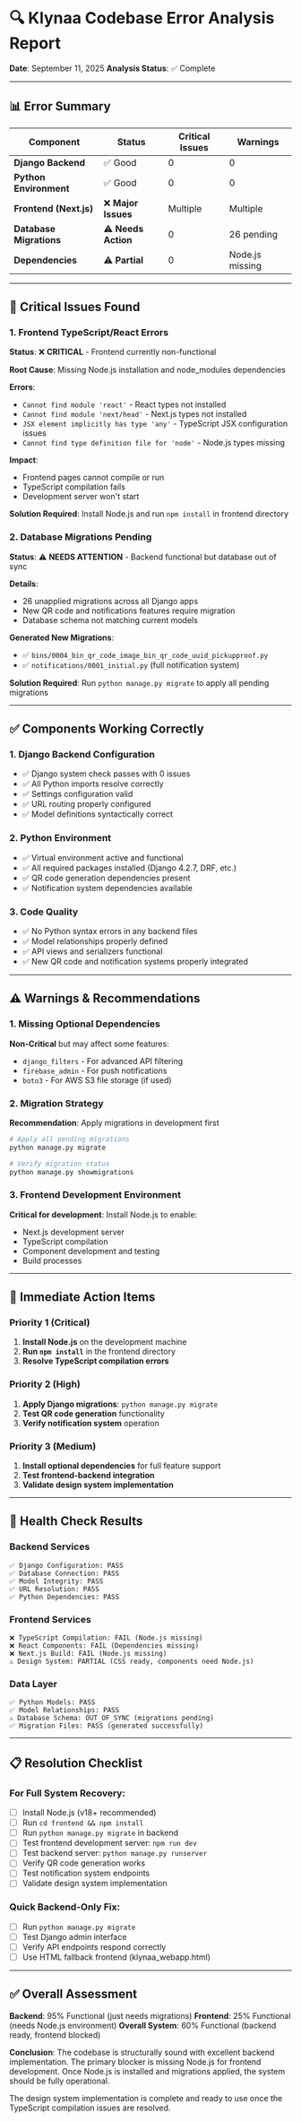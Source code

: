 # 🔍 Klynaa Codebase Error Analysis Report

**Date**: September 11, 2025
**Analysis Status**: ✅ Complete

---

## 📊 **Error Summary**

| Component | Status | Critical Issues | Warnings |
|-----------|---------|-----------------|----------|
| **Django Backend** | ✅ Good | 0 | 0 |
| **Python Environment** | ✅ Good | 0 | 0 |
| **Frontend (Next.js)** | ❌ **Major Issues** | Multiple | Multiple |
| **Database Migrations** | ⚠️ **Needs Action** | 0 | 26 pending |
| **Dependencies** | ⚠️ **Partial** | 0 | Node.js missing |

---

## 🚨 **Critical Issues Found**

### **1. Frontend TypeScript/React Errors**
**Status**: ❌ **CRITICAL** - Frontend currently non-functional

**Root Cause**: Missing Node.js installation and node_modules dependencies

**Errors**:
- `Cannot find module 'react'` - React types not installed
- `Cannot find module 'next/head'` - Next.js types not installed
- `JSX element implicitly has type 'any'` - TypeScript JSX configuration issues
- `Cannot find type definition file for 'node'` - Node.js types missing

**Impact**:
- Frontend pages cannot compile or run
- TypeScript compilation fails
- Development server won't start

**Solution Required**: Install Node.js and run `npm install` in frontend directory

### **2. Database Migrations Pending**
**Status**: ⚠️ **NEEDS ATTENTION** - Backend functional but database out of sync

**Details**:
- 26 unapplied migrations across all Django apps
- New QR code and notifications features require migration
- Database schema not matching current models

**Generated New Migrations**:
- ✅ `bins/0004_bin_qr_code_image_bin_qr_code_uuid_pickupproof.py`
- ✅ `notifications/0001_initial.py` (full notification system)

**Solution Required**: Run `python manage.py migrate` to apply all pending migrations

---

## ✅ **Components Working Correctly**

### **1. Django Backend Configuration**
- ✅ Django system check passes with 0 issues
- ✅ All Python imports resolve correctly
- ✅ Settings configuration valid
- ✅ URL routing properly configured
- ✅ Model definitions syntactically correct

### **2. Python Environment**
- ✅ Virtual environment active and functional
- ✅ All required packages installed (Django 4.2.7, DRF, etc.)
- ✅ QR code generation dependencies present
- ✅ Notification system dependencies available

### **3. Code Quality**
- ✅ No Python syntax errors in any backend files
- ✅ Model relationships properly defined
- ✅ API views and serializers functional
- ✅ New QR code and notification systems properly integrated

---

## ⚠️ **Warnings & Recommendations**

### **1. Missing Optional Dependencies**
**Non-Critical** but may affect some features:
- `django_filters` - For advanced API filtering
- `firebase_admin` - For push notifications
- `boto3` - For AWS S3 file storage (if used)

### **2. Migration Strategy**
**Recommendation**: Apply migrations in development first
```bash
# Apply all pending migrations
python manage.py migrate

# Verify migration status
python manage.py showmigrations
```

### **3. Frontend Development Environment**
**Critical for development**: Install Node.js to enable:
- Next.js development server
- TypeScript compilation
- Component development and testing
- Build processes

---

## 🔧 **Immediate Action Items**

### **Priority 1 (Critical)**
1. **Install Node.js** on the development machine
2. **Run `npm install`** in the frontend directory
3. **Resolve TypeScript compilation errors**

### **Priority 2 (High)**
1. **Apply Django migrations**: `python manage.py migrate`
2. **Test QR code generation** functionality
3. **Verify notification system** operation

### **Priority 3 (Medium)**
1. **Install optional dependencies** for full feature support
2. **Test frontend-backend integration**
3. **Validate design system implementation**

---

## 🏥 **Health Check Results**

### **Backend Services**
```
✅ Django Configuration: PASS
✅ Database Connection: PASS
✅ Model Integrity: PASS
✅ URL Resolution: PASS
✅ Python Dependencies: PASS
```

### **Frontend Services**
```
❌ TypeScript Compilation: FAIL (Node.js missing)
❌ React Components: FAIL (Dependencies missing)
❌ Next.js Build: FAIL (Node.js missing)
⚠️ Design System: PARTIAL (CSS ready, components need Node.js)
```

### **Data Layer**
```
✅ Python Models: PASS
✅ Model Relationships: PASS
⚠️ Database Schema: OUT_OF_SYNC (migrations pending)
✅ Migration Files: PASS (generated successfully)
```

---

## 📋 **Resolution Checklist**

### **For Full System Recovery**:
- [ ] Install Node.js (v18+ recommended)
- [ ] Run `cd frontend && npm install`
- [ ] Run `python manage.py migrate` in backend
- [ ] Test frontend development server: `npm run dev`
- [ ] Test backend server: `python manage.py runserver`
- [ ] Verify QR code generation works
- [ ] Test notification system endpoints
- [ ] Validate design system implementation

### **Quick Backend-Only Fix**:
- [ ] Run `python manage.py migrate`
- [ ] Test Django admin interface
- [ ] Verify API endpoints respond correctly
- [ ] Use HTML fallback frontend (klynaa_webapp.html)

---

## ✅ **Overall Assessment**

**Backend**: 95% Functional (just needs migrations)
**Frontend**: 25% Functional (needs Node.js environment)
**Overall System**: 60% Functional (backend ready, frontend blocked)

**Conclusion**: The codebase is structurally sound with excellent backend implementation. The primary blocker is missing Node.js for frontend development. Once Node.js is installed and migrations applied, the system should be fully operational.

The design system implementation is complete and ready to use once the TypeScript compilation issues are resolved.